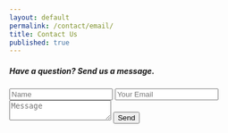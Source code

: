 ```yaml
---
layout: default
permalink: /contact/email/
title: Contact Us
published: true
---
```

<h5>Have a question? Send us a message.</h5>

<form class="basic-form" action="https://formspree.io/brittny.lapierre@gmail.com" method="POST">
    <input type="hidden" name="_subject" value="Email Page" />
    <input type="hidden" name="_next" value="//mywebsite.com/thanks.html" />
    <input type="text" name="name" placeholder="Name">
    <input type="email" name="_replyto" placeholder="Your Email">
    <textarea name="message" placeholder="Message"></textarea>
    <input type="submit" value="Send">
</form>
